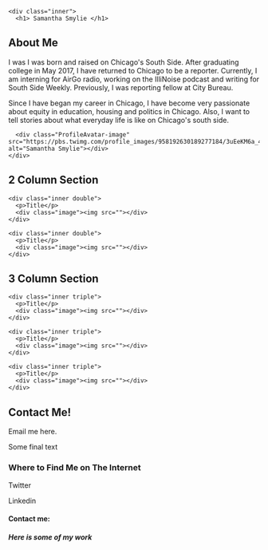 
<!DOCTYPE html>
<html>
<head>
<body>


<link rel="stylesheet" type="text/css" href="style.css">


<div id="home"> <!-- beginning of home -->
  <div class="section"> <!-- beginning of section -->

    <div class="inner">
      <h1> Samantha Smylie </h1>
  
   <h2> About Me</h2>
   <p>I was I was born and raised on Chicago's South Side. After graduating college in May 2017, I have returned to Chicago to be a reporter. Currently, I am interning for AirGo radio, working on the IlliNoise podcast and writing for South Side Weekly. Previously, I was reporting fellow at City Bureau. 

   <p2> Since I have began my career in Chicago, I have become very passionate about equity in education, housing and politics in Chicago. Also, I want to tell stories about what everyday life is like on Chicago's south side. </p2>

      <div class="ProfileAvatar-image" src="https://pbs.twimg.com/profile_images/958192630189277184/3uEeKM6a_400x400.jpg" alt="Samantha Smylie"></div>
    </div>

  </div> <!-- end of section -->
</div> <!-- end of home -->


<div id="work"> <!-- beginning of work -->

  <div class="section">
    <h2>2 Column Section</h2>
    
    <div class="inner double">
      <p>Title</p>
      <div class="image"><img src=""></div>
    </div>

    <div class="inner double">
      <p>Title</p>
      <div class="image"><img src=""></div>
    </div>

  </div> <!-- end of section -->


  <div class="section">
    <h2>3 Column Section</h2>
    
    <div class="inner triple">
      <p>Title</p>
      <div class="image"><img src=""></div>
    </div>

    <div class="inner triple">
      <p>Title</p>
      <div class="image"><img src=""></div>
    </div>

    <div class="inner triple">
      <p>Title</p>
      <div class="image"><img src=""></div>
    </div>

  </div> <!-- end of section -->

</div> <!-- end of work -->


<div id="contact"> <!-- beginning of contact -->
  <div class="section">
    <h2>Contact Me!</h2>
    <div class="inner"><p>Email me here.</p></div>
  </div>
</div> <!-- end of contact -->


<div class="footer"> <!-- beginning of footer -->
  <div class="section">
    <p>Some final text</p>
  </div>
</div> <!-- end of footer -->










<h3>Where to Find Me on The Internet</h3>
<p> Twitter</p>
<p> Linkedin </p>


<h4>Contact me:</h4>

<h5>Here is some of my work</h5>





<!--don't forget links: https://southsideweekly.com/a-few-red-drops-roots-of-the-1919-race-riot/

https://southsideweekly.com/their-body-their-choice-teen-abortion/

https://illinoise.simplecast.fm/ 

https://illinoise.simplecast.fm/madigan--> 


</body>
</html>
